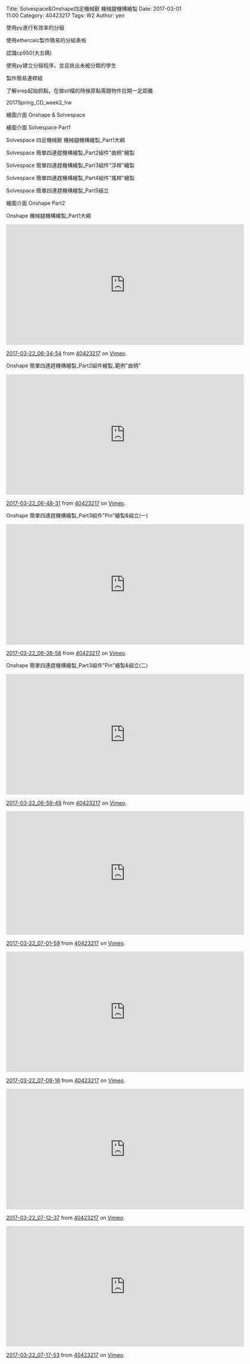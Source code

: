 Title: Solvespace&Onshape四足機械獸 機械腿機構繪製
Date: 2017-03-01 11:00
Category: 40423217
Tags: W2
Author: yen

使用py進行有效率的分組
<!-- PELICAN_END_SUMMARY -->
<p>使用ethercalc製作簡易的分組表格</p>
<p>認識cp950(大五碼)</p>
<p>使用py建立分組程序，並且挑出未被分類的學生</p>
<p>製作簡易連桿組</p>
<p>了解vrep起始抓點，在做stl檔的時候原點需跟物件拉開一定距離</p>
<p>2017Spring_CD_week2_hw</p>
<p>繪圖介面 Onshape & Solvespace</p>
<p>繪圖介面 Solvespace Part1</p>
<p>Solvespace 四足機械獸 機械腿機構繪製_Part1大綱</p>

<p>Solvespace 簡單四連趕機構繪製_Part2組件"曲柄"繪製</p>

<p>Solvespace 簡單四連趕機構繪製_Part3組件"浮桿"繪製</p>

<p>Solvespace 簡單四連趕機構繪製_Part4組件"搖桿"繪製</p>

<p>Solvespace 簡單四連趕機構繪製_Part5組立</p>

<p>繪圖介面 Onshape Part2</p>

<p>Onshape 機械腿機構繪製_Part1大綱</p>
<iframe src="https://player.vimeo.com/video/209477621" width="640" height="325" frameborder="0" webkitallowfullscreen mozallowfullscreen allowfullscreen></iframe>
<p><a href="https://vimeo.com/209477621">2017-03-22_06-34-54</a> from <a href="https://vimeo.com/user61170413">40423217</a> on <a href="https://vimeo.com">Vimeo</a>.</p>
<p>Onshape 簡單四連趕機構繪製_Part2組件繪製_範例"曲柄"</p>
<iframe src="https://player.vimeo.com/video/209477624" width="640" height="325" frameborder="0" webkitallowfullscreen mozallowfullscreen allowfullscreen></iframe>
<p><a href="https://vimeo.com/209477624">2017-03-22_06-48-31</a> from <a href="https://vimeo.com/user61170413">40423217</a> on <a href="https://vimeo.com">Vimeo</a>.</p>
<p>Onshape 簡單四連趕機構繪製_Part3組件"Pin"繪製&組立(一)</p>
<iframe src="https://player.vimeo.com/video/209477697" width="640" height="325" frameborder="0" webkitallowfullscreen mozallowfullscreen allowfullscreen></iframe>
<p><a href="https://vimeo.com/209477697">2017-03-22_06-38-58</a> from <a href="https://vimeo.com/user61170413">40423217</a> on <a href="https://vimeo.com">Vimeo</a>.</p>
<p>Onshape 簡單四連趕機構繪製_Part3組件"Pin"繪製&組立(二)</p>
<iframe src="https://player.vimeo.com/video/209477772" width="640" height="325" frameborder="0" webkitallowfullscreen mozallowfullscreen allowfullscreen></iframe>
<p><a href="https://vimeo.com/209477772">2017-03-22_06-59-49</a> from <a href="https://vimeo.com/user61170413">40423217</a> on <a href="https://vimeo.com">Vimeo</a>.</p>

<iframe src="https://player.vimeo.com/video/209477797" width="640" height="333" frameborder="0" webkitallowfullscreen mozallowfullscreen allowfullscreen></iframe>
<p><a href="https://vimeo.com/209477797">2017-03-22_07-01-59</a> from <a href="https://vimeo.com/user61170413">40423217</a> on <a href="https://vimeo.com">Vimeo</a>.</p>

<iframe src="https://player.vimeo.com/video/209477863" width="640" height="325" frameborder="0" webkitallowfullscreen mozallowfullscreen allowfullscreen></iframe>
<p><a href="https://vimeo.com/209477863">2017-03-22_07-08-16</a> from <a href="https://vimeo.com/user61170413">40423217</a> on <a href="https://vimeo.com">Vimeo</a>.</p>

<iframe src="https://player.vimeo.com/video/209477921" width="640" height="325" frameborder="0" webkitallowfullscreen mozallowfullscreen allowfullscreen></iframe>
<p><a href="https://vimeo.com/209477921">2017-03-22_07-12-37</a> from <a href="https://vimeo.com/user61170413">40423217</a> on <a href="https://vimeo.com">Vimeo</a>.</p>

<iframe src="https://player.vimeo.com/video/209477995" width="640" height="325" frameborder="0" webkitallowfullscreen mozallowfullscreen allowfullscreen></iframe>
<p><a href="https://vimeo.com/209477995">2017-03-22_07-17-53</a> from <a href="https://vimeo.com/user61170413">40423217</a> on <a href="https://vimeo.com">Vimeo</a>.</p>